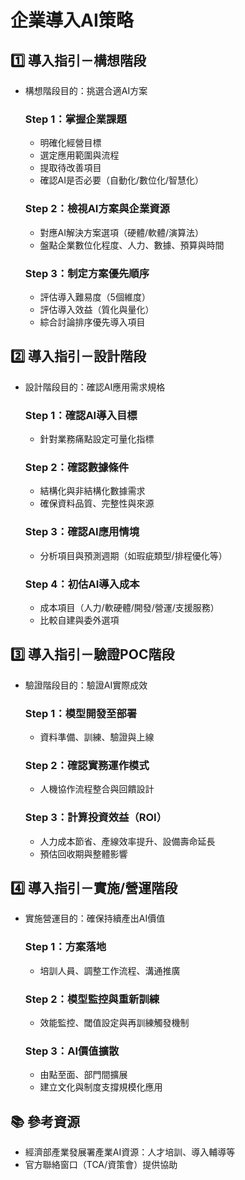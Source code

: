 # 企業導入AI策略
## 1️⃣ 導入指引－構想階段
- 構想階段目的：挑選合適AI方案
    ### Step 1：掌握企業課題
    - 明確化經營目標
    - 選定應用範圍與流程
    - 提取待改善項目
    - 確認AI是否必要（自動化/數位化/智慧化）
    ### Step 2：檢視AI方案與企業資源
    - 對應AI解決方案選項（硬體/軟體/演算法）
    - 盤點企業數位化程度、人力、數據、預算與時間
    ### Step 3：制定方案優先順序
    - 評估導入難易度（5個維度）
    - 評估導入效益（質化與量化）
    - 綜合討論排序優先導入項目

## 2️⃣ 導入指引－設計階段
- 設計階段目的：確認AI應用需求規格
    ### Step 1：確認AI導入目標
    - 針對業務痛點設定可量化指標
    ### Step 2：確認數據條件
    - 結構化與非結構化數據需求
    - 確保資料品質、完整性與來源
    ### Step 3：確認AI應用情境
    - 分析項目與預測週期（如瑕疵類型/排程優化等）
    ### Step 4：初估AI導入成本
    - 成本項目（人力/軟硬體/開發/營運/支援服務）
    - 比較自建與委外選項

## 3️⃣ 導入指引－驗證POC階段
- 驗證階段目的：驗證AI實際成效
    ### Step 1：模型開發至部署
    - 資料準備、訓練、驗證與上線
    ### Step 2：確認實務運作模式
    - 人機協作流程整合與回饋設計
    ### Step 3：計算投資效益（ROI）
    - 人力成本節省、產線效率提升、設備壽命延長
    - 預估回收期與整體影響

## 4️⃣ 導入指引－實施/營運階段
- 實施營運目的：確保持續產出AI價值
    ### Step 1：方案落地
    - 培訓人員、調整工作流程、溝通推廣
    ### Step 2：模型監控與重新訓練
    - 效能監控、閾值設定與再訓練觸發機制
    ### Step 3：AI價值擴散
    - 由點至面、部門間擴展
    - 建立文化與制度支撐規模化應用

## 📚 參考資源
- 經濟部產業發展署產業AI資源：人才培訓、導入輔導等
- 官方聯絡窗口（TCA/資策會）提供協助